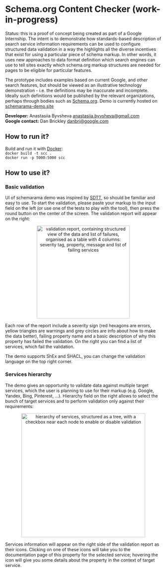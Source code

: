 # Schema.org Content Checker **(work-in-progress)**
Status: this is a proof of concept being created as part of a Google Internship. 
The intent is to demonstrate how standards-based description of search service 
information requirements can be used to configure structured data validation in a 
way the highlights all the diverse incentives that exist for using a particular 
piece of schema markup. In other words, it uses new approaches to data format definition
which search engines can use to tell sites exactly which schema.org markup structures 
are needed for pages to be eligible for particular features.

The prototype includes examples based on current Google, 
and other search features, but should be viewed as an illustrative 
technology demonstration - i.e. the definitions may be inaccurate and incomplete. 
Ideally such definitions would be published by the relevant organizations, perhaps 
through bodies such as [Schema.org](https://schema.org). Demo is currently hosted on 
[schemarama-demo.site](https://schemarama-demo.site/)

**Developer:** Anastasiia Byvsheva anastasiia.byvsheva@gmail.com <br />
**Google contact:** Dan Brickley danbri@google.com <br />

## How to run it?

Build and run it with [Docker](https://docs.docker.com/docker-for-windows/install/): <br />
```docker build -t scc .```<br />
```docker run -p 5000:5000 scc```<br />

## How to use it?
### Basic validation
UI of schemarama demo was inspired by [SDTT](https://search.google.com/structured-data/testing-tool/), so should be 
familiar and easy to use. To start the validation, please paste your markup to the input field on the left (or use one 
of the tests to play with the tool), then press the round button on the center of the screen. The validation report will 
appear on the right:

<p align="center"><img src="/demo/assets/validation-report.jpg?raw=true" alt="validation report, containing structured 
view of the data and list of failures, organised as a table with 4 columns: severity tag, property, message and list of 
failing services" height="300px"/></p>

Each row of the report include a severity sign (red hexagons are errors, yellow triangles are warnings and grey circles 
are info about how to make the data better), failing property name and a basic description of why this property has 
failed the validation. On the right you can find a list of services, which fail the validation. 

The demo supports ShEx and SHACL, you can change the validation language on the top right corner. 

### Services hierarchy
The demo gives an opportunity to validate data against multiple target services, which the user is planning to use for 
their markup (e.g. Google, Yandex, Bing, Pinterest, ...). Hierarchy field on the right allows to select the bunch of
target services and to perform validation only against their requirements:
 
<p align="center"><img src="/demo/assets/services-hierarchy.jpg?raw=true" alt="hierarchy of services, structured as a tree,
with a checkbox near each node to enable or disable validation" width="400px"/></p>

Services information will appear on the right side of the validation report as their icons. Clicking on one of these 
icons will take you to the documentation page of this property for the selected service; hovering the icon will give you
some details about the property in the context of target service.
